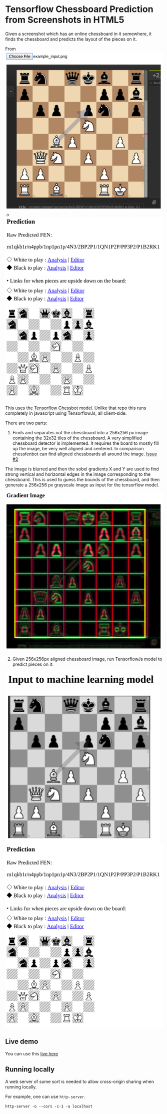 # Tensorflow Chessboard Prediction from Screenshots in HTML5

Given a screenshot which has an online chessboard in it somewhere, it finds the chessboard and predicts the layout of the pieces on it.

From ![Input](readme_input.png) -> ![Prediction](readme_prediction.png)

This uses the [Tensorflow Chessbot](https://github.com/Elucidation/tensorflow_chessbot/tree/chessfenbot) model. Unlike that repo this runs completely in javascript using TensorflowJs, all client-side.

There are two parts:

1. Finds and separates out the chessboard into a 256x256 px image containing the 32x32 tiles of the chessboard.
A very simplified chessboard detector is implemented. It requires the board to mostly fill up the image, be very well aligned and centered. In comparison chessfenbot can find aligned chessboards all around the image. [Issue #2](https://github.com/Elucidation/ChessboardScreenshotHtml5/issues/2)

The image is blurred and then the sobel gradients X and Y are used to find strong vertical and horizontal edges in the image corresponding to the chessboard. This is used to guess the bounds of the chessboard, and then generate a 256x256 px grayscale image as input for the tensorflow model.

![gradient](readme_gradient_find.png)

2. Given 256x256px aligned chessboard image, run TensorflowJs model to predict pieces on it.

![Cropped Input](readme_cropped_input.png)
![Prediction](readme_prediction.png)

## Live demo

You can use this [live here](http://tetration.xyz/ChessboardScreenshotHtml5/)

## Running locally

A web server of some sort is needed to allow cross-origin sharing when running locally.

For example, one can use `http-server`.

```
http-server -o --cors -c-1 -a localhost
```

